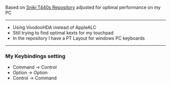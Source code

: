 Based on [Sniki T440s Repository](https://github.com/Sniki/Lenovo-Thinkpad-T440S) adjusted for optimal performance on my PC
___
- Using VoodooHDA instead of AppleALC 
- Still trying to find optimal kexts for my touchpad
- In the repository I have a PT Layout for windows PC keyboards
___
### My Keybindings setting
- Command -> Control
- Option -> Option
- Control -> Command
